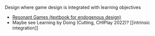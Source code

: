 Design where game design is integrated with learning objectives

 - [Resonant Games (textbook for endogenous design)](https://mitpress.mit.edu/9780262037808/resonant-games/)
 - Maybe see Learning by Doing (Cutting, CHIPlay 2022)? [[intrinsic integration]]